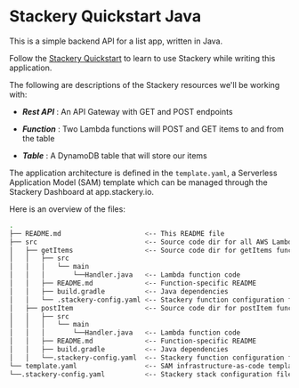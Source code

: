# Stackery Quickstart Java

This is a simple backend API for a list app, written in Java.

Follow the [Stackery Quickstart](https://docs.stackery.io/docs/quickstart/quickstart-java/) to learn to use Stackery while writing this application.

The following are descriptions of the Stackery resources we'll be working with:

* ___Rest API___ : An API Gateway with GET and POST endpoints

* ___Function___ : Two Lambda functions will POST and GET items to and from the table

* ___Table___ : A DynamoDB table that will store our items

The application architecture is defined in the `template.yaml`, a Serverless Application Model (SAM) template which can be managed through the Stackery Dashboard at app.stackery.io.

Here is an overview of the files:

```bash
.
├── README.md                     <-- This README file
├── src                           <-- Source code dir for all AWS Lambda functions
│   ├── getItems                  <-- Source code dir for getItems function
│   │   ├── src
│   │   │   └── main
│   │   │       └──Handler.java   <-- Lambda function code
│   │   ├── README.md             <-- Function-specific README
│   │   ├── build.gradle          <-- Java dependencies
│   │   └── .stackery-config.yaml <-- Stackery function configuration file
│   ├── postItem                  <-- Source code dir for postItem function
│   │   ├── src
│   │   │   └── main
│   │   │       └──Handler.java   <-- Lambda function code
│   │   ├── README.md             <-- Function-specific README
│   │   ├── build.gradle          <-- Java dependencies
│   │   └──.stackery-config.yaml  <-- Stackery function configuration file
└── template.yaml                 <-- SAM infrastructure-as-code template
└──.stackery-config.yaml          <-- Stackery stack configuration file
```

